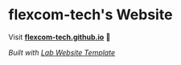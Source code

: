 
# flexcom-tech's Website

Visit **[flexcom-tech.github.io](https://flexcom-tech.github.io)** 🚀

_Built with [Lab Website Template](https://greene-lab.gitbook.io/lab-website-template-docs)_
